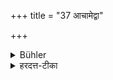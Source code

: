 +++
title = "37 आचामेद्वा"

+++

<details><summary>Bühler</summary>

37. Nor shall he sip water (after having eaten in the presence of his teacher without rising).
</details>

<details><summary>हरदत्त-टीका</summary>

## सूत्रम्
आचामेद्वा ।। ३६ ॥
## टिप्पनी
आचमनमप्यनुत्थाय न कुर्यात् ।। ३६ ।।
</details>
